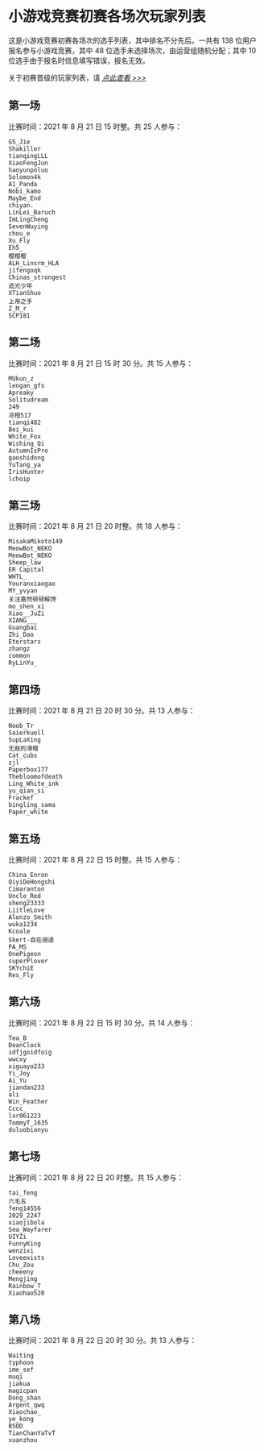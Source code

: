 # 小游戏竞赛初赛各场次玩家列表

这是小游戏竞赛初赛各场次的选手列表，其中排名不分先后。一共有 138 位用户报名参与小游戏竞赛，其中 48 位选手未选择场次，由运营组随机分配；其中 10 位选手由于报名时信息填写错误，报名无效。

关于初赛晋级的玩家列表，请 [_点此查看 >>>_](./promoted/preliminary.html)

## 第一场

比赛时间：2021 年 8 月 21 日 15 时整。共 25 人参与：

```
GS_Jie
Shakiller
tianqingLLL
XiaoFengJun
haoyunpoluo
Solomon4k
A1_Panda
Nobi_kamo
Maybe_End
chiyan.
LinLei_Baruch
ImLingCheng
SevenWuying
chou_e
Xu_Fly
Eh5_
樱樱樱
ALH_Linsrm_HLA
jifengoqk
Chinas_strongest
追光少年
XTianShuo
上帝之手
Z_M_r
SCP181
```

## 第二场

比赛时间：2021 年 8 月 21 日 15 时 30 分。共 15 人参与：

```
MUkun_z
lengan_gfs
Apreaky
Solitudream
249
凉橙517
tianqi482
Bei_kui
White_Fox
Wishing_Qi
AutumnIsPro
gaoshidong
YuTang_ya
IrisHunter
lchoip
```

## 第三场

比赛时间：2021 年 8 月 21 日 20 时整。共 18 人参与：

```
MisakaMikoto149
MeowBot_NEKO
MeowBot_NEKO
Sheep_law
ER Capital
WHTL_
Youranxiaogao
MY_yvyan
关注嘉然顿顿解馋
mo_shen_xi
Xiao__JuZi
XIANG___
Guangbai
Zhi_Dao
Eterstars
zhangz
common
RyLinYu_
```

## 第四场

比赛时间：2021 年 8 月 21 日 20 时 30 分。共 13 人参与：

```
Noob_Tr
Saierkuell
SupLaXing
无敌的滑稽
Cat_cubs
zjl
Paperbox177
Thebloomofdeath
Ling_White_ink
yu_qian_si
Frackef
bingling_sama
Paper_white
```

## 第五场

比赛时间：2021 年 8 月 22 日 15 时整。共 15 人参与：

```
China_Enron
QiyiDeHongshi
Cimaranton
Uncle_Red
sheng23333
LiitleLove
Alonzo_Smith
wuka1234
Kcoale
Skert-自在逍遥
PA_MS
OnePigeon
superPlover
SKYchiE
Res_Fly
```

## 第六场

比赛时间：2021 年 8 月 22 日 15 时 30 分。共 14 人参与：

```
Tea_B
DeanClock
idfjgoidfoig
wwcxy
xiguayo233
Yi_Joy
Ai_Yu
jiandan233
ali
Win_Feather
Cccc_
lxr061223
TommyT_1635
duluobianyu
```

## 第七场

比赛时间：2021 年 8 月 22 日 20 时整。共 15 人参与：

```
tai_feng
六毛五
feng14556
2029_2247
xiaojibola
Sea_Wayfarer
UIYZi
FunnyKing
wenzixi
Loveexists
Chu_Zou
cheeeny
Mengjing
Rainbow_T
Xiaohao520
```

## 第八场

比赛时间：2021 年 8 月 22 日 20 时 30 分。共 13 人参与：

```
Waiting
typhoon
ime_sef
muqi
jiakua
magicpan
Dong_shan
Argent_qwq
Xiaochao_
ye_kong
BSOD
TianChanYaTvT
xuanzhou
```

